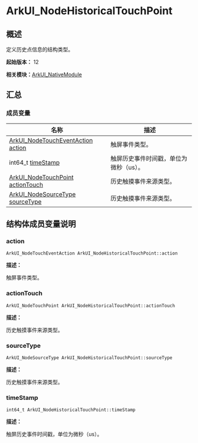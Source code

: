 # ArkUI_NodeHistoricalTouchPoint


## 概述

定义历史点信息的结构类型。

**起始版本：** 12

**相关模块：**[ArkUI_NativeModule](_ark_u_i___native_module.md)


## 汇总


### 成员变量

| 名称 | 描述 |
| -------- | -------- |
| [ArkUI_NodeTouchEventAction](_ark_u_i___native_module.md#arkui_nodetoucheventaction) [action](#action) | 触屏事件类型。  |
| int64_t [timeStamp](#timestamp) | 触屏历史事件时间戳，单位为微秒（us）。  |
| [ArkUI_NodeTouchPoint](_ark_u_i___node_touch_point.md) [actionTouch](#actiontouch) | 历史触摸事件来源类型。  |
| [ArkUI_NodeSourceType](_ark_u_i___native_module.md#arkui_nodesourcetype) [sourceType](#sourcetype) | 历史触摸事件来源类型。  |


## 结构体成员变量说明


### action

```
ArkUI_NodeTouchEventAction ArkUI_NodeHistoricalTouchPoint::action
```
**描述：**

触屏事件类型。


### actionTouch

```
ArkUI_NodeTouchPoint ArkUI_NodeHistoricalTouchPoint::actionTouch
```
**描述：**

历史触摸事件来源类型。


### sourceType

```
ArkUI_NodeSourceType ArkUI_NodeHistoricalTouchPoint::sourceType
```
**描述：**

历史触摸事件来源类型。


### timeStamp

```
int64_t ArkUI_NodeHistoricalTouchPoint::timeStamp
```
**描述：**

触屏历史事件时间戳，单位为微秒（us）。
